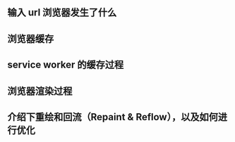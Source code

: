 ## 输入 url 浏览器发生了什么

## 浏览器缓存

## service worker 的缓存过程

## 浏览器渲染过程

## 介绍下重绘和回流（Repaint & Reflow），以及如何进行优化
